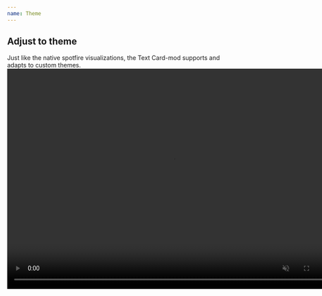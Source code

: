 ```yaml
---
name: Theme
---
```

## Adjust to theme
Just like the native spotfire visualizations, the Text Card-mod supports and adapts to custom themes.
<video controls muted width="768" height="512">
  <source src="/assets/webms/themes.webm" type="video/webm">
</video>
